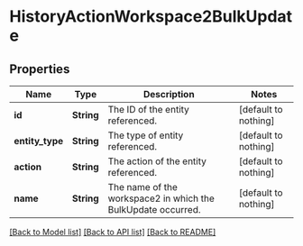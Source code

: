 # HistoryActionWorkspace2BulkUpdate


## Properties
Name | Type | Description | Notes
------------ | ------------- | ------------- | -------------
**id** | **String** | The ID of the entity referenced. | [default to nothing]
**entity_type** | **String** | The type of entity referenced. | [default to nothing]
**action** | **String** | The action of the entity referenced. | [default to nothing]
**name** | **String** | The name of the workspace2 in which the BulkUpdate occurred. | [default to nothing]


[[Back to Model list]](../README.md#models) [[Back to API list]](../README.md#api-endpoints) [[Back to README]](../README.md)


